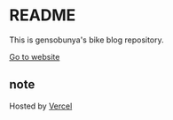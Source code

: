 # README

This is gensobunya's bike blog repository.

[Go to website](http://blog.gensobunya.net)

## note

Hosted by [Vercel](https://vercel.com)
